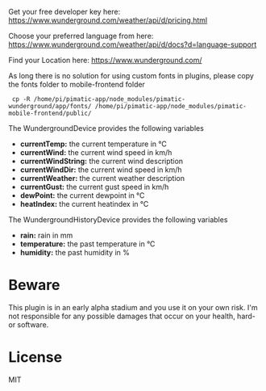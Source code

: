 Get your free developer key here: https://www.wunderground.com/weather/api/d/pricing.html

Choose your preferred language from here: https://www.wunderground.com/weather/api/d/docs?d=language-support

Find your Location here: https://www.wunderground.com/

As long there is no solution for using custom fonts in plugins, please copy the fonts folder to mobile-frontend folder
```
 cp -R /home/pi/pimatic-app/node_modules/pimatic-wunderground/app/fonts/ /home/pi/pimatic-app/node_modules/pimatic-mobile-frontend/public/

```

The WundergroundDevice provides the following variables
* **currentTemp:** the current temperature in °C
* **currentWind:** the current wind speed in km/h
* **currentWindString:** the current wind description
* **currentWindDir:** the current wind speed in km/h
* **currentWeather:** the current weather description
* **currentGust:** the current gust speed in km/h
* **dewPoint:** the current dewpoint in °C
* **heatIndex:** the current heatindex in °C
        

The WundergroundHistoryDevice provides the following variables
* **rain:** rain in mm
* **temperature:** the past temperature in °C
* **humidity:** the past humidity in %

# Beware
This plugin is in an early alpha stadium and you use it on your own risk.
I'm not responsible for any possible damages that occur on your health, hard- or software.

# License
MIT
